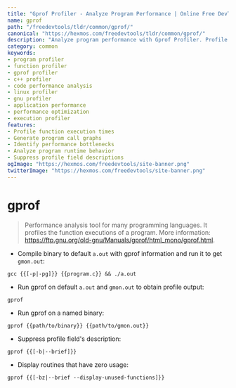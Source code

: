 ```yaml
---
title: "Gprof Profiler - Analyze Program Performance | Online Free DevTools by Hexmos"
name: gprof
path: "/freedevtools/tldr/common/gprof/"
canonical: "https://hexmos.com/freedevtools/tldr/common/gprof/"
description: "Analyze program performance with Gprof Profiler. Profile function executions and optimize your code for better efficiency. Free online tool, no registration required."
category: common
keywords:
- program profiler
- function profiler
- gprof profiler
- c++ profiler
- code performance analysis
- linux profiler
- gnu profiler
- application performance
- performance optimization
- execution profiler
features:
- Profile function execution times
- Generate program call graphs
- Identify performance bottlenecks
- Analyze program runtime behavior
- Suppress profile field descriptions
ogImage: "https://hexmos.com/freedevtools/site-banner.png"
twitterImage: "https://hexmos.com/freedevtools/site-banner.png"
---
```


# gprof

> Performance analysis tool for many programming languages.
> It profiles the function executions of a program.
> More information: <https://ftp.gnu.org/old-gnu/Manuals/gprof/html_mono/gprof.html>.

- Compile binary to default `a.out` with gprof information and run it to get `gmon.out`:

`gcc {{[-p|-pg]}} {{program.c}} && ./a.out`

- Run gprof on default `a.out` and `gmon.out` to obtain profile output:

`gprof`

- Run gprof on a named binary:

`gprof {{path/to/binary}} {{path/to/gmon.out}}`

- Suppress profile field's description:

`gprof {{[-b|--brief]}}`

- Display routines that have zero usage:

`gprof {{[-bz|--brief --display-unused-functions]}}`
